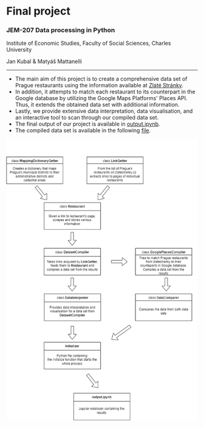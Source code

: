 # Final project

### JEM-207 Data processing in Python

Institute of Economic Studies, Faculty of Social Sciences, Charles University

Jan Kubal & Matyáš Mattanelli

---
- The main aim of this project is to create a comprehensive data set of Prague restaurants using the information available at [Zlaté Stránky](https://www.zlatestranky.cz/).
- In addition, it attempts to match each restaurant to its counterpart in the Google database by utilizing the Google Maps Platforms' Places API. Thus, it extends the obtained data set with additional information.
- Lastly, we provide extensive data interpretation, data visualisation, and an interactive tool to scan through our compiled data set.
- The final output of our project is available in [output.ipynb](output.ipynb).
- The compiled data set is available in the following [file](data/restaurants_zlatestranky.csv).

![str](Project_structure.png)